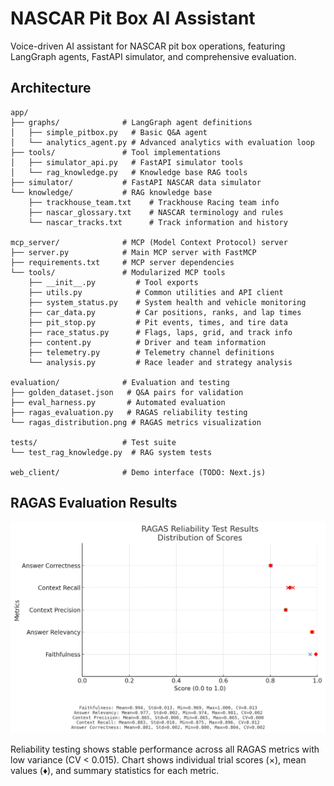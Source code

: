 # NASCAR Pit Box AI Assistant

Voice-driven AI assistant for NASCAR pit box operations, featuring LangGraph agents, FastAPI simulator, and comprehensive evaluation.

## Architecture

```
app/
├── graphs/              # LangGraph agent definitions
│   ├── simple_pitbox.py   # Basic Q&A agent
│   └── analytics_agent.py # Advanced analytics with evaluation loop
├── tools/               # Tool implementations
│   ├── simulator_api.py   # FastAPI simulator tools
│   └── rag_knowledge.py   # Knowledge base RAG tools
├── simulator/           # FastAPI NASCAR data simulator
└── knowledge/           # RAG knowledge base
    ├── trackhouse_team.txt    # Trackhouse Racing team info
    ├── nascar_glossary.txt    # NASCAR terminology and rules
    └── nascar_tracks.txt      # Track information and history

mcp_server/              # MCP (Model Context Protocol) server
├── server.py            # Main MCP server with FastMCP
├── requirements.txt     # MCP server dependencies
└── tools/               # Modularized MCP tools
    ├── __init__.py         # Tool exports
    ├── utils.py            # Common utilities and API client
    ├── system_status.py    # System health and vehicle monitoring
    ├── car_data.py         # Car positions, ranks, and lap times
    ├── pit_stop.py         # Pit events, times, and tire data
    ├── race_status.py      # Flags, laps, grid, and track info
    ├── content.py          # Driver and team information
    ├── telemetry.py        # Telemetry channel definitions
    └── analysis.py         # Race leader and strategy analysis

evaluation/              # Evaluation and testing
├── golden_dataset.json   # Q&A pairs for validation
├── eval_harness.py       # Automated evaluation
├── ragas_evaluation.py   # RAGAS reliability testing
└── ragas_distribution.png # RAGAS metrics visualization

tests/                   # Test suite
└── test_rag_knowledge.py  # RAG system tests

web_client/              # Demo interface (TODO: Next.js)
```

## RAGAS Evaluation Results

![RAGAS Metrics Distribution](assets/ragas_distribution.png)

Reliability testing shows stable performance across all RAGAS metrics with low variance (CV < 0.015). Chart shows individual trial scores (×), mean values (♦), and summary statistics for each metric.
